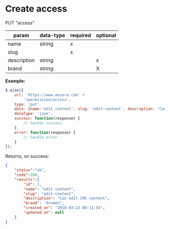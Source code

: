 Create access
=

PUT "access"

|param  |data-type  |required   |optional   |
|---    |---        |---        |---        |
|name   |string     |x          |           |
|slug   |           |x          |           |
|description|string |           |x          |
|brand  |string     |           |X          |



**Example:**

```JavaScript
$.ajax({
    url: 'https://www.musora.com' +
        '/permission/access',
    type: 'put'
  	data: {name:'edit content', slug: 'edit-content', description: 'Can edit CMS content', brand: 'drumeo'} 
    dataType: 'json',
    success: function(response) {
        // handle success
    },
    error: function(response) {
        // handle error
    }
});
```

Returns, on success:

```JSON
{
    "status":"ok",
    "code":200,
    "results":{
        "id": 1,
        "name": "edit content",
        "slug": "edit-content",
        "description": "Can edit CMS content",
        "brand": "drumeo",
        "created_on": "2018-03-22 08:11:54",
        "updated_on": null
    }
}
```